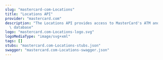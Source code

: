 ```yaml
---
slug: "mastercard-com-Locations"
title: "Locations API"
provider: "mastercard.com"
description: "The Locations API provides access to MasterCard's ATM and Merchant location\
  \ database"
logo: "mastercard.com-Locations-logo.svg"
logoMediaType: "image/svg+xml"
tags: []
stubs: "mastercard.com-Locations-stubs.json"
swagger: "mastercard.com-Locations-swagger.json"
---
```

